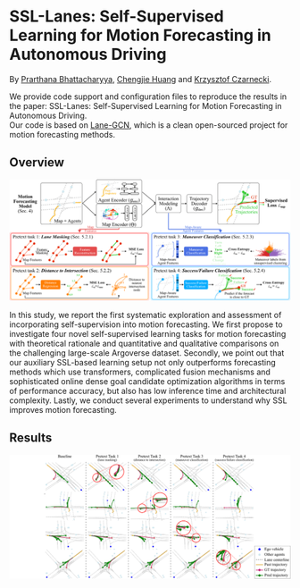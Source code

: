 # SSL-Lanes: Self-Supervised Learning for Motion Forecasting in Autonomous Driving
By [Prarthana Bhattacharyya](https://scholar.google.com/citations?user=v6pGkNQAAAAJ&hl=en), [Chengjie Huang](https://scholar.google.com/citations?user=O6gvGZgAAAAJ&hl=en) and [Krzysztof Czarnecki](https://scholar.google.com/citations?hl=en&user=ZzCpumQAAAAJ).

We provide code support and configuration files to reproduce the results in the paper: SSL-Lanes: Self-Supervised Learning for Motion Forecasting in Autonomous Driving.
<br/> Our code is based on [Lane-GCN](https://github.com/uber-research/LaneGCN), which is a clean open-sourced project for motion forecasting methods. 

## Overview

![](assets/methods_overview.png)

In this study, we report the first systematic exploration and assessment of incorporating self-supervision into motion forecasting. We first propose to investigate four novel self-supervised learning tasks for motion forecasting with theoretical rationale and quantitative and qualitative comparisons on the challenging large-scale Argoverse dataset. Secondly, we point out that our auxiliary SSL-based learning setup not only outperforms forecasting methods which use transformers, complicated fusion mechanisms and sophisticated online dense goal candidate optimization algorithms in terms of performance accuracy, but also has low inference time and architectural complexity. Lastly, we conduct several experiments to understand why SSL improves motion forecasting. 

## Results

![](assets/teaser.png)

